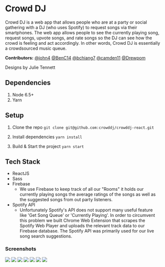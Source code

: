 # Crowd DJ

Crowd DJ is a web app that allows people who are at a party or social gathering with a DJ (who uses Spotify) to request songs via their smartphones. The web app allows people to see the currently playing song, request songs, upvote songs, and rate songs so the DJ can see how the crowd is feeling and act accordingly. In other words, Crowd DJ is essentially a crowdsourced music queue.

**Contributors:** [@john4](https://github.com/john4) [@BenC14](https://github.com/BenC14) [@bchiang7](https://github.com/bchiang7) [@camden11](https://github.com/camden11) [@Drewpom](https://github.com/Drewpom)

Designs by Julie Tennett

## Dependencies
1. Node 6.5+
2. Yarn

## Setup
1. Clone the repo
```git clone git@github.com:crowddj/crowddj-react.git```

2. Install dependencies
```yarn install```

3. Build & Start the project
```yarn start```

## Tech Stack
- ReactJS
- Sass
- Firebase
  * We use Firebase to keep track of all our "Rooms" it holds our currently playing songs the average ratings of the songs as well as the suggested songs from out party listeners.
- Spotify API
  * Unfortunately Spotify's API does not support many useful feature like 'Get Song Queue' or 'Currently Playing'. In order to circumvent this problem we built Chrome Web Extension that scrapes the Spotify Web Player and uploads the relevant track data to our Firebase database. The Spotify API was primarily used for our live song search suggestions.

### Screenshots
![](./public/screenshots/1.png)
![](./public/screenshots/2.png)
![](./public/screenshots/3.png)
![](./public/screenshots/4.png)
![](./public/screenshots/5.png)
![](./public/screenshots/6.png)
![](./public/screenshots/7.png)
